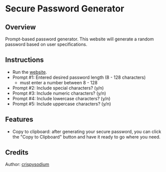 # Secure Password Generator

## Overview
Prompt-based password generator.
This website will generate a random password based on user specifications.

## Instructions
* Run the [website](https://crispysodium.github.io/crispy_pw/).
* Prompt #1: Entered desired password length (8 - 128 characters)
    * must enter a number between 8 - 128
* Prompt #2: Include special characters? (y/n)
* Prompt #3: Include numeric characters? (y/n)
* Prompt #4: Include lowercase characters? (y/n)
* Prompt #5: Include uppercase characters? (y/n)

## Features
* Copy to clipboard: after generating your secure password, you can click the "Copy to Clipboard" button and have it ready to go where you need. 

## Credits
Author: [crispysodium](https://github.com/crispysodium)